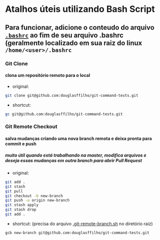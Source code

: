 # Atalhos úteis utilizando Bash Script
## Para funcionar, adicione o conteudo do arquivo [`.bashrc`](https://github.com/douglasffilho/git-command-tests/blob/master/.bashrc) ao fim de seu arquivo .bashrc (geralmente localizado em sua raiz do linux `/home/<user>/.bashrc`

### Git Clone
#### clona um repositório remoto para o local
- original:
```bash
git clone git@github.com:douglasffilho/git-command-tests.git
```
- shortcut:
```bash
gc git@github.com:douglasffilho/git-command-tests.git
```

### Git Remote Checkout
#### salva mudanças criando uma nova branch remota e deixa pronta para commit e push
##### muito útil quando está trabalhando na master, modifica arquivos e deseja essas mudanças em outra branch para abrir Pull Request
- original:
```bash
git add .
git stash
git pull
git checkout -b new-branch
git push -u origin new-branch
git stash apply
git stash drop
git add .
```
- shortcut: (precisa do arquivo [.git-remote-branch.sh](https://github.com/douglasffilho/git-command-tests/blob/master/.git-remote-branch.sh) no diretório raiz)
```bash
gcb new-branch git@github.com:douglasffilho/git-command-tests.git
```
